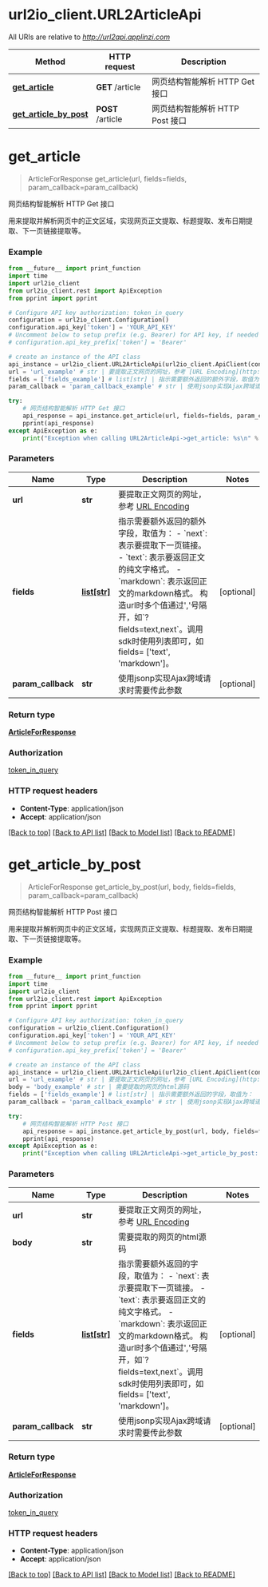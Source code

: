 # url2io_client.URL2ArticleApi

All URIs are relative to *http://url2api.applinzi.com*

Method | HTTP request | Description
------------- | ------------- | -------------
[**get_article**](URL2ArticleApi.md#get_article) | **GET** /article | 网页结构智能解析 HTTP Get 接口
[**get_article_by_post**](URL2ArticleApi.md#get_article_by_post) | **POST** /article | 网页结构智能解析 HTTP Post 接口


# **get_article**
> ArticleForResponse get_article(url, fields=fields, param_callback=param_callback)

网页结构智能解析 HTTP Get 接口

用来提取并解析网页中的正文区域，实现网页正文提取、标题提取、发布日期提取、下一页链接提取等。

### Example
```python
from __future__ import print_function
import time
import url2io_client
from url2io_client.rest import ApiException
from pprint import pprint

# Configure API key authorization: token_in_query
configuration = url2io_client.Configuration()
configuration.api_key['token'] = 'YOUR_API_KEY'
# Uncomment below to setup prefix (e.g. Bearer) for API key, if needed
# configuration.api_key_prefix['token'] = 'Bearer'

# create an instance of the API class
api_instance = url2io_client.URL2ArticleApi(url2io_client.ApiClient(configuration))
url = 'url_example' # str | 要提取正文网页的网址，参考 [URL Encoding](http://www.w3schools.com/tags/ref_urlencode.asp)
fields = ['fields_example'] # list[str] | 指示需要额外返回的额外字段，取值为：  - `next`: 表示要提取下一页链接。   - `text`: 表示要返回正文的纯文字格式。   - `markdown`: 表示返回正文的markdown格式。   构造url时多个值通过','号隔开，如`?fields=text,next`。调用sdk时使用列表即可，如fields= ['text', 'markdown']。 (optional)
param_callback = 'param_callback_example' # str | 使用jsonp实现Ajax跨域请求时需要传此参数 (optional)

try:
    # 网页结构智能解析 HTTP Get 接口
    api_response = api_instance.get_article(url, fields=fields, param_callback=param_callback)
    pprint(api_response)
except ApiException as e:
    print("Exception when calling URL2ArticleApi->get_article: %s\n" % e)
```

### Parameters

Name | Type | Description  | Notes
------------- | ------------- | ------------- | -------------
 **url** | **str**| 要提取正文网页的网址，参考 [URL Encoding](http://www.w3schools.com/tags/ref_urlencode.asp) | 
 **fields** | [**list[str]**](str.md)| 指示需要额外返回的额外字段，取值为：  - &#x60;next&#x60;: 表示要提取下一页链接。   - &#x60;text&#x60;: 表示要返回正文的纯文字格式。   - &#x60;markdown&#x60;: 表示返回正文的markdown格式。   构造url时多个值通过&#39;,&#39;号隔开，如&#x60;?fields&#x3D;text,next&#x60;。调用sdk时使用列表即可，如fields&#x3D; [&#39;text&#39;, &#39;markdown&#39;]。 | [optional] 
 **param_callback** | **str**| 使用jsonp实现Ajax跨域请求时需要传此参数 | [optional] 

### Return type

[**ArticleForResponse**](ArticleForResponse.md)

### Authorization

[token_in_query](../README.md#token_in_query)

### HTTP request headers

 - **Content-Type**: application/json
 - **Accept**: application/json

[[Back to top]](#) [[Back to API list]](../README.md#documentation-for-api-endpoints) [[Back to Model list]](../README.md#documentation-for-models) [[Back to README]](../README.md)

# **get_article_by_post**
> ArticleForResponse get_article_by_post(url, body, fields=fields, param_callback=param_callback)

网页结构智能解析 HTTP Post 接口

用来提取并解析网页中的正文区域，实现网页正文提取、标题提取、发布日期提取、下一页链接提取等。

### Example
```python
from __future__ import print_function
import time
import url2io_client
from url2io_client.rest import ApiException
from pprint import pprint

# Configure API key authorization: token_in_query
configuration = url2io_client.Configuration()
configuration.api_key['token'] = 'YOUR_API_KEY'
# Uncomment below to setup prefix (e.g. Bearer) for API key, if needed
# configuration.api_key_prefix['token'] = 'Bearer'

# create an instance of the API class
api_instance = url2io_client.URL2ArticleApi(url2io_client.ApiClient(configuration))
url = 'url_example' # str | 要提取正文网页的网址，参考 [URL Encoding](http://www.w3schools.com/tags/ref_urlencode.asp)
body = 'body_example' # str | 需要提取的网页的html源码
fields = ['fields_example'] # list[str] | 指示需要额外返回的字段，取值为：  - `next`: 表示要提取下一页链接。   - `text`: 表示要返回正文的纯文字格式。   - `markdown`: 表示返回正文的markdown格式。   构造url时多个值通过','号隔开，如`?fields=text,next`。调用sdk时使用列表即可，如fields= ['text', 'markdown']。 (optional)
param_callback = 'param_callback_example' # str | 使用jsonp实现Ajax跨域请求时需要传此参数 (optional)

try:
    # 网页结构智能解析 HTTP Post 接口
    api_response = api_instance.get_article_by_post(url, body, fields=fields, param_callback=param_callback)
    pprint(api_response)
except ApiException as e:
    print("Exception when calling URL2ArticleApi->get_article_by_post: %s\n" % e)
```

### Parameters

Name | Type | Description  | Notes
------------- | ------------- | ------------- | -------------
 **url** | **str**| 要提取正文网页的网址，参考 [URL Encoding](http://www.w3schools.com/tags/ref_urlencode.asp) | 
 **body** | **str**| 需要提取的网页的html源码 | 
 **fields** | [**list[str]**](str.md)| 指示需要额外返回的字段，取值为：  - &#x60;next&#x60;: 表示要提取下一页链接。   - &#x60;text&#x60;: 表示要返回正文的纯文字格式。   - &#x60;markdown&#x60;: 表示返回正文的markdown格式。   构造url时多个值通过&#39;,&#39;号隔开，如&#x60;?fields&#x3D;text,next&#x60;。调用sdk时使用列表即可，如fields&#x3D; [&#39;text&#39;, &#39;markdown&#39;]。 | [optional] 
 **param_callback** | **str**| 使用jsonp实现Ajax跨域请求时需要传此参数 | [optional] 

### Return type

[**ArticleForResponse**](ArticleForResponse.md)

### Authorization

[token_in_query](../README.md#token_in_query)

### HTTP request headers

 - **Content-Type**: application/json
 - **Accept**: application/json

[[Back to top]](#) [[Back to API list]](../README.md#documentation-for-api-endpoints) [[Back to Model list]](../README.md#documentation-for-models) [[Back to README]](../README.md)

